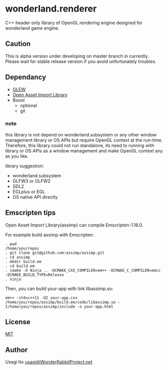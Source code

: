 wonderland.renderer
===================

C++ header only library of OpenGL rendering engine designed for wonderland game engine.

## Caution

This is alpha version under developing on master branch in currently.
Please wait for stable release version if you avoid unfortunately troubles.

## Dependancy

- [GLEW](http://glew.sourceforge.net/)
- [Open Asset Import Library](http://assimp.sourceforge.net/)
- Boost
    - optional
    - gil

### note

this library is not depend on wonderland.subsystem
 or any other window management library or OS APIs
 but require OpenGL context at the run-time.
 Therefore, this library could not run standalone,
 its need to running with library or OS APIs
 as a window management and make OpenGL context
 any as you like.

library suggestion:

- wonderland.subsystem
- GLFW3 or GLFW2
- SDL2
- EGLplus or EGL
- OS native API directly

## Emscripten tips

Open Asset Import Library(assimp) can compile Emscripten-1.16.0.

For example build assimp with Emscripten:

```shell
. pwd
/home/you/repos
. git clone git@github.com:assimp/assimp.git
. cd assimp
. mkdir build.em
. cd build.em
. cmake -D Ninja .. -DCMAKE_CXX_COMPILER=em++ -DCMAKE_C_COMPILER=emcc -DCMAKE_BUILD_TYPE=Release
. ninja
```

Then, you can build your-app with link libassimp.so:

```shell
em++ -std=c++11 -O2 your-app.cxx /home/you/repos/assimp/build.em/code/libassimp.so -I/home/you/repos/assimp/include -o your-app.html
```

## License

[MIT](LICENSE)

## Author

Usagi Ito <usagi@WonderRabbitProject.net>
